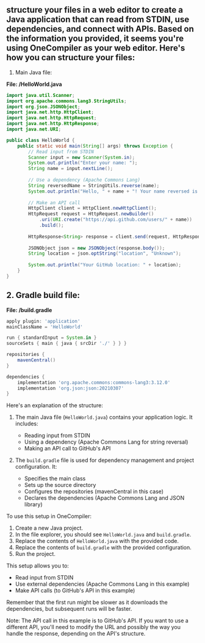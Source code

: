 ## structure your files in a web editor to create a Java application that can read from STDIN, use dependencies, and connect with APIs. Based on the information you provided, it seems you're using OneCompiler as your web editor. Here's how you can structure your files:

1. Main Java file:

**File: /HelloWorld.java**
```java
import java.util.Scanner;
import org.apache.commons.lang3.StringUtils;
import org.json.JSONObject;
import java.net.http.HttpClient;
import java.net.http.HttpRequest;
import java.net.http.HttpResponse;
import java.net.URI;

public class HelloWorld {
    public static void main(String[] args) throws Exception {
        // Read input from STDIN
        Scanner input = new Scanner(System.in);
        System.out.println("Enter your name: ");
        String name = input.nextLine();
        
        // Use a dependency (Apache Commons Lang)
        String reversedName = StringUtils.reverse(name);
        System.out.println("Hello, " + name + "! Your name reversed is: " + reversedName);
        
        // Make an API call
        HttpClient client = HttpClient.newHttpClient();
        HttpRequest request = HttpRequest.newBuilder()
            .uri(URI.create("https://api.github.com/users/" + name))
            .build();
        
        HttpResponse<String> response = client.send(request, HttpResponse.BodyHandlers.ofString());
        
        JSONObject json = new JSONObject(response.body());
        String location = json.optString("location", "Unknown");
        
        System.out.println("Your GitHub location: " + location);
    }
}
```

## 2. Gradle build file:

**File: /build.gradle**
```groovy
apply plugin: 'application'
mainClassName = 'HelloWorld'

run { standardInput = System.in }
sourceSets { main { java { srcDir './' } } }

repositories {
    mavenCentral()
}

dependencies {
    implementation 'org.apache.commons:commons-lang3:3.12.0'
    implementation 'org.json:json:20210307'
}
```

Here's an explanation of the structure:

1. The main Java file (`HelloWorld.java`) contains your application logic. It includes:
   - Reading input from STDIN
   - Using a dependency (Apache Commons Lang for string reversal)
   - Making an API call to GitHub's API

2. The `build.gradle` file is used for dependency management and project configuration. It:
   - Specifies the main class
   - Sets up the source directory
   - Configures the repositories (mavenCentral in this case)
   - Declares the dependencies (Apache Commons Lang and JSON library)

To use this setup in OneCompiler:

1. Create a new Java project.
2. In the file explorer, you should see `HelloWorld.java` and `build.gradle`.
3. Replace the contents of `HelloWorld.java` with the provided code.
4. Replace the contents of `build.gradle` with the provided configuration.
5. Run the project.

This setup allows you to:
- Read input from STDIN
- Use external dependencies (Apache Commons Lang in this example)
- Make API calls (to GitHub's API in this example)

Remember that the first run might be slower as it downloads the dependencies, but subsequent runs will be faster.

Note: The API call in this example is to GitHub's API. If you want to use a different API, you'll need to modify the URL and possibly the way you handle the response, depending on the API's structure.

